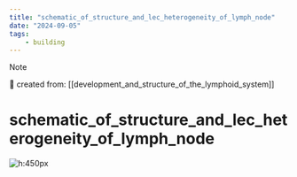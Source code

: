 ```yaml
---
title: "schematic_of_structure_and_lec_heterogeneity_of_lymph_node"
date: "2024-09-05"
tags:
    - building
---
```


> [!NOTE]
> 🌱 created from: [[development_and_structure_of_the_lymphoid_system]]

# schematic_of_structure_and_lec_heterogeneity_of_lymph_node

![h:450px](https://i.imgur.com/GY7V2Cf.png)
